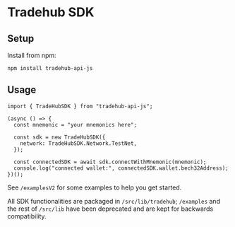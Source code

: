 # Tradehub SDK

## Setup

Install from npm:

```
npm install tradehub-api-js
```

## Usage

```
import { TradeHubSDK } from "tradehub-api-js";

(async () => {
  const mnemonic = "your mnemonics here";

  const sdk = new TradeHubSDK({
    network: TradeHubSDK.Network.TestNet,
  });

  const connectedSDK = await sdk.connectWithMnemonic(mnemonic);
  console.log("connected wallet:", connectedSDK.wallet.bech32Address);
})();
```

See `/examplesV2` for some examples to help you get started.

All SDK functionalities are packaged in `/src/lib/tradehub`; `/examples` and the rest of `/src/lib` have been deprecated and are kept for backwards compatibility.
